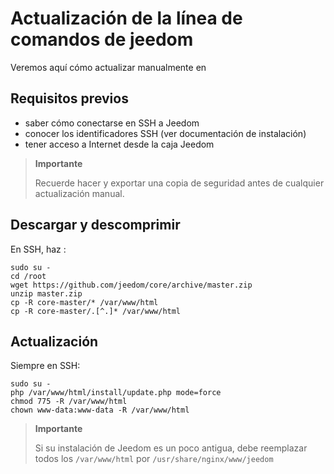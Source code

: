 # Actualización de la línea de comandos de jeedom

Veremos aquí cómo actualizar manualmente en

## Requisitos previos

-   saber cómo conectarse en SSH a Jeedom
-   conocer los identificadores SSH (ver documentación de instalación)
-   tener acceso a Internet desde la caja Jeedom

> **Importante**
>
> Recuerde hacer y exportar una copia de seguridad antes de cualquier actualización manual.

## Descargar y descomprimir

En SSH, haz :

````
sudo su -
cd /root
wget https://github.com/jeedom/core/archive/master.zip
unzip master.zip
cp -R core-master/* /var/www/html
cp -R core-master/.[^.]* /var/www/html
````

## Actualización

Siempre en SSH:

````
sudo su -
php /var/www/html/install/update.php mode=force
chmod 775 -R /var/www/html
chown www-data:www-data -R /var/www/html
````

> **Importante**
>
> Si su instalación de Jeedom es un poco antigua, debe reemplazar todos los ``/var/www/html`` por ``/usr/share/nginx/www/jeedom``
